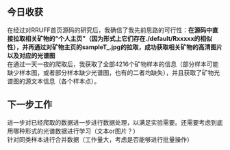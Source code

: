 ## 今日收获 ##  
在经过对RRUFF首页源码的研究后，我确信了我先前思路的可行性：**在源码中直接拉取相关矿物的“个人主页”（因为形式上它们存在./default/Rxxxxx的相似性），并再通过对矿物主页的sampleT_.jpg的拉取，成功获取相关矿物的高清图片以及对应的光谱图**  
在通过一天一夜的爬取后，我获取了全部4216个矿物样本的信息（部分样本可能缺少样本图，或者部分样本缺少光谱图，也有的二者均缺失），并且获取了矿物光谱图的源文本信息（各个样本点）。  
## 下一步工作 ##  
进一步对已经爬取的数据进一步进行数据处理，以满足实验需要。还需要考虑到底用哪种形式的光谱数据进行学习（文本or图片？）  
针对同类样本进行合并数据（工作量大，考虑是否能够进行批量操作）
